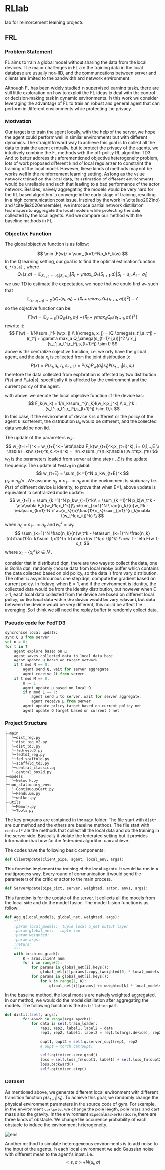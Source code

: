 # RLlab
lab for reinforcement learning projects

## FRL

### Problem Statement

FL aims to train a global model without sharing the data from the local devices. The major challenges in FL are the training data in the local database are usually non-IID, and the communcations between server and clients are limited to the bandwidth and network environment. 

Although FL has been widely studied in supervised learning tasks, there are still little exploration on how to exploit the FL ideas to deal with the control or decision-making task in dynamic environments. In this work we consider leveraging the advantage of FL to train an robust and general agent that can perform in different environments while protecting the privacy.

### Motivation

Our target is to train the agent locally, with the help of the server, we hope the agent could perform well in similar environments but with different dynamics. The straightforward way to achieve this goal is to collect all the data to train the agent centrally, but to protect the privacy of the agents, we intuitively combine the FL methods with the off-policy RL algorithm TD3. And to better address the aforementioned objective heterogeneity problem, lots of work proposed different kind of local regularizer to constraint the training of the local model. However, these kinds of methods may not be works well in the reinforcement learning setting. As long as the value network trained on the local data, its estimation of different environments would be unreliable and such that leading to a bad performance of the actor network. Besides, naively aggregating the models would be very hard for the RL based algorithm to converge in the early stage of training, resulting in a high communication cost issue. Inspired by the work in \cite{luo2021no} and \cite{lin2020ensemble}, we introduce partial network distillation techniques to aggregate the local models while protecting the data collected by the local agents. And we compare our method with the baseline methods in FL.


### Objective Function

The global objective function is as follow:


$$
\min {F(w)} = \sum_{k=1}^Np_kF_k(w)
$$
In the Q learning setting, our goal is to find the optimal estimation function `Q_*(s,a)` ,   where
$$
Q_*(s,a) = \mathbb{E}_{S_{t+1}\sim p(.|S_t,a_t)}[R_t + \gamma max_a Q_*(S_{t+1},a)|S_t=s_t,A_t=a_t]
$$
we use TD to estimate the expectation,  we hope that we could find $w_*$   such that
$$
\mathbb{E}_{(s_t,s_{t+1})\sim D}[(Q_*(s_t,a_t) - (R_t + \gamma max_a Q_*(s_{t+1},a)))^2] = 0
$$
so the objective function can be:
$$
F(w) = \mathbb{E}_{S\sim D}[(Q_w(s_t,a_t) - (R_t + \gamma max_a Q_w(s_{t+1},a)))^2]
$$
rewrite it:
$$
F(w) = 1/N\sum_j^Nl(w;x_j) \\
l(\omega, x_j) = [Q_\omega(s_t^j,a_t^j) - (r_t^j + \gamma max_a Q_\omega(s_{t+1}^j,a))]^2 \\
x_j : (s_t^j,a_t^j,r_t^j,s_{t+1}^j) \sim D
$$
above is the centralize objective function, i.e. we only have the global agent, and the data $x_j$ is collected from the joint distribution `D`:
$$
P(x) = P(s_t,a_t,r_t,s_{t+1}) = P(s_t)P_w(a_t|s_t)P(s_{t+1}|s_t,a_t)
$$
therefore the data collected from exploration is affected by two distrbution $P(s)$ and $P_w(a|s)$, specifically it is affected by the environment and the current policy of the agent.

with above,  we denote the local objective function of the device `k`as:
$$
F_k(w_k) = 1/n_k\sum_j^{n_k}l(w_k;x_j^k) \\
x_j^k : (s_t^j,a_t^j,r_t^j,s_{t+1}^j) \sim D_k
$$
In this case, if  the environment of device k is different or the policy of the agent k isdifferent, the distribution $D_k$ would be different, and the collected data would be non iid.

The update of the parameters $w_k$:
$$
w_{t+i+1}^k = w_{t+i}^k - \eta\nabla F_k(w_{t+i}^k;x_{t+i}^k), i = 0,1,..,E \\
\nabla F_k(w_{t+i}^k;x_{t+i}^k) = 1/n_k\sum_j^{n_k}\nabla l(w_t^k;x_j^k)
$$
$w_t$ is the parameters loaded from server at time step $t$ .  $E$ is the update frequency.  The update of `FedAvg` in global:
$$
w_{t+E} = \sum_{k =1}^N p_kw_{t+E}^k
$$
$p_k=n_k/n$ , We  assume $n_0 = n_1... = n_k$  and the environment is stationary i.e. $P(s)$  of different device is identity, to prove that when E=1, above update is equivalent to centralized mode update:
$$
w_{t+1} = \sum_{k =1}^N p_kw_{t+1}^k\\
= \sum_{k =1}^N p_k[w_t^k - \eta\nabla F_k(w_t^k;x_t^k)]\\
=\sum_{k=1}^N \frac{n_k}{n}w_t^k - \eta\sum_{k=1}^N \frac{n_k}{n}\frac{1}{n_k}\sum_{j=1}^{n_k}\nabla l(w_t^k;x_{tj}^k) \\
$$
when $n_0 = n_1... = n_k$ and $w_t^k = w_t$:
$$
\sum_{k=1}^N \frac{n_k}{n}w_t^k - \eta\sum_{k=1}^N \frac{n_k}{n}\frac{1}{n_k}\sum_{j=1}^{n_k}\nabla l(w_t^k;x_{tj}^k) \\
=w_t - \eta F(w_t; x_t)
$$
where $x_t=\left\{x_t^k\right\}k\in N$ .

consider that in distributed dqn, there are two ways to collect the data, one is Gorila dqn, randomly choose data from local replay buffer which contains the data collected based on old policy, so the data is from vary distribution. The other is asynchrounous one step dqn, compute the gradient based on current policy. In fedavg, when E = 1, and if the environment is identity, the collected data would be from the identity distribution, but however when E > 1, each local data collected from the device are based on different local policy, so the local data within the device would be very relavant, but data between the device would be very different, this could be affect the averaging. So I think we sill need the replay buffer to randomly collect data.

### Pseudo code for FedTD3

```python
syncronise local update:
sync Q μ from server
set n = 0;
for t in T:
	agent explore based on μ
	agent saves collected data to local data base
	agent update Q based on target network
	if t mod N == 0:
		agent send Q, wait for server aggregate
		agent receive Qt from server.
	if t mod M == 0:
        n += 1
		agent update μ based on local Q
        if n mod L == 0:
			agent send μ to server, wait for server aggregate.
			agent receive μ from server
		agent update policy target based on current policy net
        agent update Q target based on current Q net
```

### Project Structure

```shell
├─main
│  └─dist_reg.py
│  └─dist_reg_v2.py
│  └─dist_td3.py
│  └─fedregtd3.py
│  └─fedtd3_reg.py
│  └─fed_scaffold.py
│  └─scaffold_td3.py
│  └─central_classic.py
│  └─central_box2d.py
├─models
│  └─Network.py
├─non_stationary_envs
│  └─ContinuousCart.py
│  └─Pendulum.py
│  └─walker.py
├─utils
│  └─Memory.py
│  └─Tools.py
```

The key programs are contained in the `main` folder. The file start with `dist*` are our method and the others are baseline methods. The file start with `central*` are the methods that collect all the local data and do the training in the server side. Basically it violate the federated setting but it provides information that how far the federated algorithm can achieve.

The codes have the following basic components: 

```python
def ClientUpdate(client_pipe, agent, local_env, args):
```

This function implement the training of the local agents. It would be run in a multiprocess way. Every round of communication it would send the parameters of the critic or actor to the main process.

```python
def ServerUpdate(pipe_dict, server, weighted, actor, envs, args): 
```

This function is for the update of the server. It collects all the models from the local side and do the model fusion. The model fusion function is as follow:

```python
def Agg_q(local_models, global_net, weighted, args):
    """
    :param local_models:  tuple local q_net output layer
    :param global_net:   tuple too
    :param weighted: 
    :param args: 
    :return: 
    """
    with torch.no_grad():
        K = args.client_num
        for i in range(2):
            for params in global_net[i].keys():
                global_net[i][params].copy_(weighted[0] * local_models[0][i][params])
            for params in global_net[i].keys():
                for k in range(1, K):
                    global_net[i][params] += weighted[k] * local_models[k][i][params]
```

In the baseline method, the local models are naively weighted aggregated. In our method, we would do the model distillation after aggregating the  models. The following function is the `distillation` part.

```python
def distill(self, args):
        for epoch in range(args.epochs):
            for data in self.train_loader:
                rep1, rep2, label1, label2 = data
                rep1, rep2, label1, label2 = rep1.to(args.device), rep2.to(args.device), label1.to(args.device), label2.to(args.device)

                oupt1, oupt2 = self.q.server_oupt(rep1, rep2)
                # oupt = torch.cat(oupt)

                self.optimizer.zero_grad()
                loss = self.loss_fn(oupt1, label1) + self.loss_fn(oupt2, label2)
                loss.backward()
                self.optimizer.step()
```



### Dataset

As mentioned above,  we generate different local environment with different transition function $p(s_{t+1}|s_t)$.  To achieve this goal,  we randomly change the physical environment parameters in the source code of gym. For example, in the environment `cartpole`, we change the pole length, pole mass and cart mass also the gravity. In the environment `BipedalWalkerHardcore`,   there are three kinds of obstacle. We change the occurence probability of each obstacle to induce the environment heterogeneity. 

![ens](README.assets/ens.jpg)

Another method to simulate heterogeneous environments is to add noise to the input of the agents. In each local environment we add Gaussian noise with different mean to the agent's input. i.e.:
$$
<s,a> + N(\mu_i, \sigma)
$$


